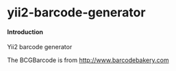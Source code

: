 # yii2-barcode-generator

#### Introduction
Yii2 barcode generator

The BCGBarcode is from http://www.barcodebakery.com

